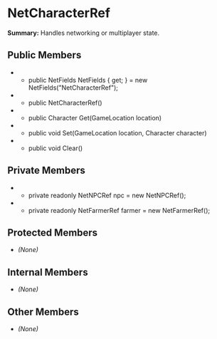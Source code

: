 # NetCharacterRef

**Summary:** Handles networking or multiplayer state.

## Public Members
- - public NetFields NetFields { get; } = new NetFields("NetCharacterRef");
- - public NetCharacterRef()
- - public Character Get(GameLocation location)
- - public void Set(GameLocation location, Character character)
- - public void Clear()

## Private Members
- - private readonly NetNPCRef npc = new NetNPCRef();
- - private readonly NetFarmerRef farmer = new NetFarmerRef();

## Protected Members
- *(None)*

## Internal Members
- *(None)*

## Other Members
- *(None)*
